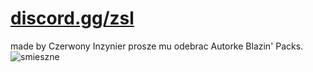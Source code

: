 # [discord.gg/zsl](https://discord.gg/zsl)
made by Czerwony Inzynier prosze mu odebrac Autorke Blazin' Packs.    
![smieszne](https://cdn.discordapp.com/attachments/1080074807539937290/1091746028224520292/image.png)    

